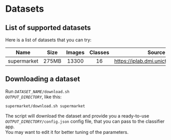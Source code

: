 # Datasets

## List of supported datasets

Here is a list of datasets that you can try:

| Name               | Size  | Images | Classes | Source                              |
| :----------------: | :---: | :----: | :-----: | :---------------------------------: |
| supermarket        | 275MB | 13300  | 16      | https://iplab.dmi.unict.it/MLC2018/ |

## Downloading a dataset

Run <code>*DATASET_NAME*/download.sh *OUTPUT_DIRECTORY*</code>, like this:
```bash
supermarket/download.sh supermarket
```
The script will download the dataset and provide you a ready-to-use <code>*OUTPUT_DIRECTORY*/config.json</code> config file, that you can pass to the classifier app.  
You may want to edit it for better tuning of the parameters.
